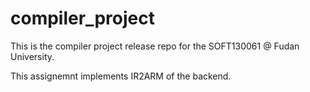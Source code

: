 # compiler_project
This is the compiler project release repo for the SOFT130061 @ Fudan University.

This assignemnt implements IR2ARM of the backend.
